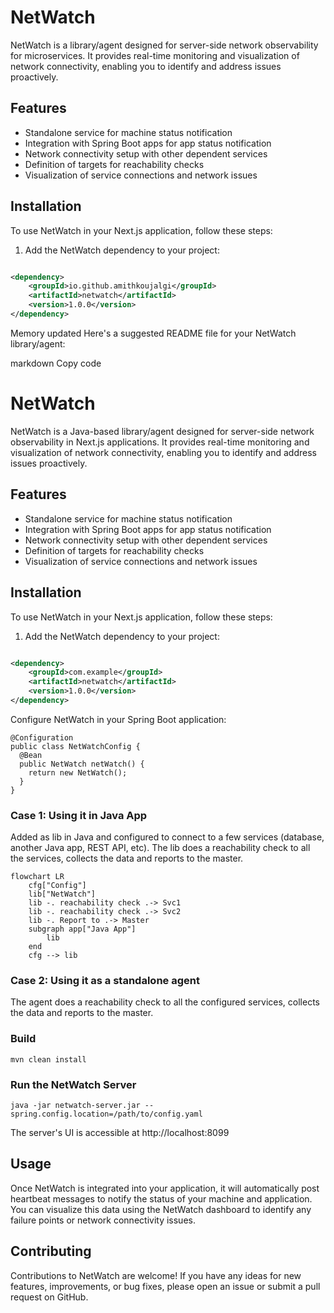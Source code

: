 # NetWatch

NetWatch is a library/agent designed for server-side network observability for microservices. It provides real-time
monitoring and visualization of network connectivity, enabling you to identify and address issues proactively.

## Features

- Standalone service for machine status notification
- Integration with Spring Boot apps for app status notification
- Network connectivity setup with other dependent services
- Definition of targets for reachability checks
- Visualization of service connections and network issues

## Installation

To use NetWatch in your Next.js application, follow these steps:

1. Add the NetWatch dependency to your project:

```xml

<dependency>
    <groupId>io.github.amithkoujalgi</groupId>
    <artifactId>netwatch</artifactId>
    <version>1.0.0</version>
</dependency>
```

Memory updated
Here's a suggested README file for your NetWatch library/agent:

markdown
Copy code

# NetWatch

NetWatch is a Java-based library/agent designed for server-side network observability in Next.js applications. It
provides real-time monitoring and visualization of network connectivity, enabling you to identify and address issues
proactively.

## Features

- Standalone service for machine status notification
- Integration with Spring Boot apps for app status notification
- Network connectivity setup with other dependent services
- Definition of targets for reachability checks
- Visualization of service connections and network issues

## Installation

To use NetWatch in your Next.js application, follow these steps:

1. Add the NetWatch dependency to your project:

```xml

<dependency>
    <groupId>com.example</groupId>
    <artifactId>netwatch</artifactId>
    <version>1.0.0</version>
</dependency>
```

Configure NetWatch in your Spring Boot application:

```
@Configuration
public class NetWatchConfig {
  @Bean
  public NetWatch netWatch() {
    return new NetWatch();
  }
}
```

### Case 1: Using it in Java App

Added as lib in Java and configured to connect to a few services (database, another Java app, REST API, etc).
The lib does a reachability check to all the services, collects the data and reports to the master.

```mermaid
flowchart LR
    cfg["Config"]
    lib["NetWatch"]
    lib -. reachability check .-> Svc1
    lib -. reachability check .-> Svc2
    lib -. Report to .-> Master
    subgraph app["Java App"]
        lib
    end
    cfg --> lib
```

### Case 2: Using it as a standalone agent

The agent does a reachability check to all the configured services, collects the data and reports to the master.

### Build

```shell
mvn clean install
```

### Run the NetWatch Server

```shell
java -jar netwatch-server.jar --spring.config.location=/path/to/config.yaml
```

The server's UI is accessible at http://localhost:8099

## Usage

Once NetWatch is integrated into your application, it will automatically post heartbeat messages to notify the status of
your machine and application.
You can visualize this data using the NetWatch dashboard to identify any failure points or network connectivity issues.

## Contributing

Contributions to NetWatch are welcome! If you have any ideas for new features, improvements, or bug fixes, please open
an issue or submit a pull request on GitHub.

